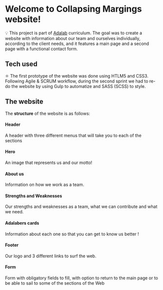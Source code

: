 # Welcome to Collapsing Margings website! # 

:bulb: This project is part of [Adalab](https://adalab.es) curriculum. The goal was to create a website with information about our team and ourselves individually, according to the client needs, and it features a main page and a second page with a functional contact form.

## Tech used

:atom_symbol: The first prototype of the website was done using HTLM5 and CSS3. Following Agile & SCRUM workflow, during the second sprint we had to re-do the website by using Gulp to automatize and SASS (SCSS) to style.

## The website

The **structure** of the website is as follows:

#### Header

A header with three different menus that will take you to each of the sections

#### Hero

An image that represents us and our motto!

#### About us

Information on how we work as a team.

#### Strengths and Weaknesses 

Our strengths and weaknesses as a team, what we can contribute and what we need.

#### Adalabers cards

Information about each one so that you can get to know us better !

#### Footer
	
Our logo and 3 different links to surf the web.

#### Form
Form with obligatory fields to fill, with option to return to the main page or to be able to sail to some of the sections of the Web
